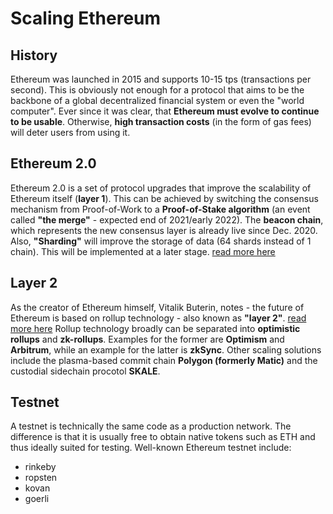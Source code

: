 # Scaling Ethereum  

## History  

Ethereum was launched in 2015 and supports 10-15 tps (transactions per second). This is obviously not enough for a protocol that aims to be the backbone of a global decentralized financial system or even the "world computer". Ever since it was clear, that **Ethereum must evolve to continue to be usable**. Otherwise, **high transaction costs** (in the form of gas fees) will deter users from using it.  

## Ethereum 2.0  

Ethereum 2.0 is a set of protocol upgrades that improve the scalability of Ethereum itself (**layer 1**). This can be achieved by switching the consensus mechanism from Proof-of-Work to a **Proof-of-Stake algorithm** (an event called **"the merge"** - expected end of 2021/early 2022). The **beacon chain**, which represents the new consensus layer is already live since Dec. 2020. Also, **"Sharding"** will improve the storage of data (64 shards instead of 1 chain). This will be implemented at a later stage. [read more here](https://ethereum.org/en/eth2/)

## Layer 2  

As the creator of Ethereum himself, Vitalik Buterin, notes - the future of Ethereum is based on rollup technology - also known as **"layer 2"**. [read more here](https://ethereum-magicians.org/t/a-rollup-centric-ethereum-roadmap/4698)
Rollup technology broadly can be separated into **optimistic rollups** and **zk-rollups**. Examples for the former are **Optimism** and **Arbitrum**, while an example for the latter is **zkSync**. Other scaling solutions include the plasma-based commit chain **Polygon (formerly Matic)** and the custodial sidechain procotol **SKALE**.  

## Testnet

A testnet is technically the same code as a production network. The difference is that it is usually free to obtain native tokens such as ETH and thus ideally suited for testing. Well-known Ethereum testnet include:

- rinkeby
- ropsten
- kovan
- goerli
